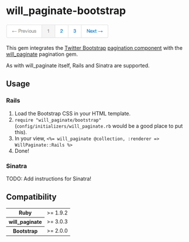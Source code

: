# will_paginate-bootstrap

![Bootstrap Pagination Component](./pagination.png)

This gem integrates the [Twitter Bootstrap](http://twitter.github.com/bootstrap/) [pagination component](http://twitter.github.com/bootstrap/components.html#pagination) with the [will_paginate](https://github.com/mislav/will_paginate) pagination gem.

As with will_paginate itself, Rails and Sinatra are supported.

## Usage

### Rails

  1. Load the Bootstrap CSS in your HTML template.
  3. `require "will_paginate/bootstrap"` (`config/initializers/will_paginate.rb` would be a good place to put this).
  2. In your view, `<%= will_paginate @collection, :renderer => WillPaginate::Rails %>`
  3. Done!

### Sinatra

TODO: Add instructions for Sinatra!

## Compatibility

<table>
	<tr>
		<th>Ruby</th>
		<td>>= 1.9.2</td>
	</tr>
	<tr>
		<th>will_paginate</th>
		<td>>= 3.0.3</td>
	</tr>
	<tr>
		<th>Bootstrap</th>
		<td>>= 2.0.0</td>
	</tr>
</table>
